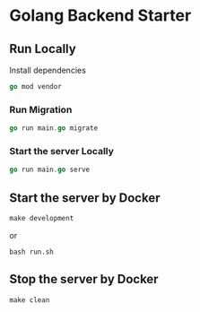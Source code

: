 # Golang Backend Starter


## Run Locally
Install dependencies

```go
go mod vendor
```

### Run Migration
```go
go run main.go migrate
```

### Start the server Locally
```go
go run main.go serve
```


## Start the server by Docker

```makefile
make development
```
or
```shell
bash run.sh
```

## Stop the server by Docker

```makefile
make clean
```

